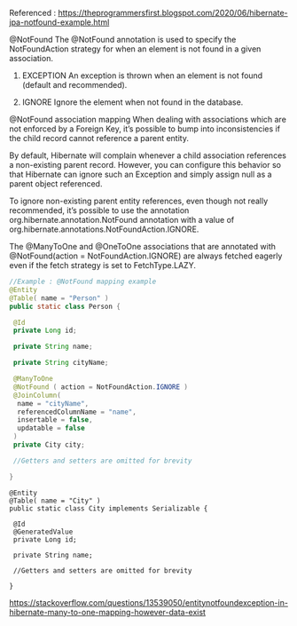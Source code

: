 Referenced :
https://theprogrammersfirst.blogspot.com/2020/06/hibernate-jpa-notfound-example.html


@NotFound
The @NotFound annotation is used to specify the NotFoundAction strategy for when an element is not found in a given association.


1. EXCEPTION
An exception is thrown when an element is not found (default and recommended).

2. IGNORE
Ignore the element when not found in the database.


@NotFound association mapping
When dealing with associations which are not enforced by a Foreign Key, it’s possible to bump into inconsistencies if the child record cannot reference a parent entity.

By default, Hibernate will complain whenever a child association references a non-existing parent record. However, you can configure this behavior so that Hibernate can ignore such an Exception and simply assign null as a parent object referenced.

To ignore non-existing parent entity references, even though not really recommended, it’s possible to use the annotation org.hibernate.annotation.NotFound annotation with a value of org.hibernate.annotations.NotFoundAction.IGNORE.


The @ManyToOne and @OneToOne associations that are annotated with @NotFound(action = NotFoundAction.IGNORE) are always fetched eagerly even if the fetch strategy is set to FetchType.LAZY.



```ex.java
//Example : @NotFound mapping example
@Entity
@Table( name = "Person" )
public static class Person {

 @Id
 private Long id;

 private String name;

 private String cityName;

 @ManyToOne
 @NotFound ( action = NotFoundAction.IGNORE )
 @JoinColumn(
  name = "cityName",
  referencedColumnName = "name",
  insertable = false,
  updatable = false
 )
 private City city;

 //Getters and setters are omitted for brevity

}
```
```
@Entity
@Table( name = "City" )
public static class City implements Serializable {

 @Id
 @GeneratedValue
 private Long id;

 private String name;

 //Getters and setters are omitted for brevity

}
```


https://stackoverflow.com/questions/13539050/entitynotfoundexception-in-hibernate-many-to-one-mapping-however-data-exist


